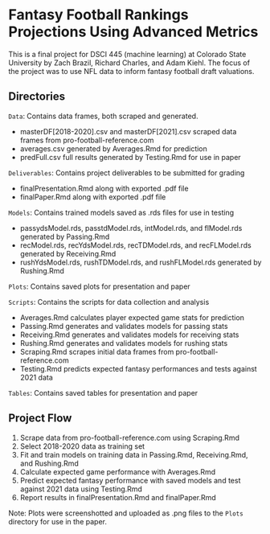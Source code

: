 # Fantasy Football Rankings Projections Using Advanced Metrics

This is a final project for DSCI 445 (machine learning) at Colorado State University by Zach Brazil, Richard Charles, and Adam Kiehl. The focus of the project was to use NFL data to inform fantasy football draft valuations. 

## Directories

`Data`: Contains data frames, both scraped and generated.  
- masterDF[2018-2020].csv and masterDF[2021].csv scraped data frames from pro-football-reference.com  
- averages.csv generated by Averages.Rmd for prediction  
- predFull.csv full results generated by Testing.Rmd for use in paper  

`Deliverables`: Contains project deliverables to be submitted for grading  
- finalPresentation.Rmd along with exported .pdf file  
- finalPaper.Rmd along with exported .pdf file  

`Models`: Contains trained models saved as .rds files for use in testing  
- passydsModel.rds, passtdModel.rds, intModel.rds, and flModel.rds generated by Passing.Rmd  
- recModel.rds, recYdsModel.rds, recTDModel.rds, and recFLModel.rds generated by Receiving.Rmd  
- rushYdsModel.rds, rushTDModel.rds, and rushFLModel.rds generated by Rushing.Rmd  

`Plots`: Contains saved plots for presentation and paper  

`Scripts`: Contains the scripts for data collection and analysis  
- Averages.Rmd calculates player expected game stats for prediction  
- Passing.Rmd generates and validates models for passing stats  
- Receiving.Rmd generates and validates models for receiving stats  
- Rushing.Rmd generates and validates models for rushing stats  
- Scraping.Rmd scrapes initial data frames from pro-football-reference.com  
- Testing.Rmd predicts expected fantasy performances and tests against 2021 data  

`Tables`: Contains saved tables for presentation and paper  

## Project Flow

1. Scrape data from pro-football-reference.com using Scraping.Rmd  
2. Select 2018-2020 data as training set  
3. Fit and train models on training data in Passing.Rmd, Receiving.Rmd, and Rushing.Rmd  
4. Calculate expected game performance with Averages.Rmd  
5. Predict expected fantasy performance with saved models and test against 2021 data using Testing.Rmd
6. Report results in finalPresentation.Rmd and finalPaper.Rmd  

Note: Plots were screenshotted and uploaded as .png files to the `Plots` directory for use in the paper. 
